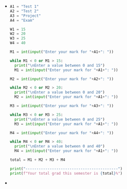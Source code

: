 - ```python
  A1 = "Test 1"  
  A2 = "Test 2"  
  A3 = "Project"  
  A4 = "Exam"  
  
  W1 = 15  
  W2 = 20  
  W3 = 25  
  W4 = 40  
  
  M1 = int(input("Enter your mark for "+A1+": "))  
  
  while M1 < 0 or M1 > 15:  
    print("\nEnter a value between 0 and 15")  
    M1 = int(input("Enter your mark for "+A1+": "))  
  
  M2 = int(input("Enter your mark for "+A2+": "))  
  
  while M2 < 0 or M2 > 20:  
    print("\nEnter a value between 0 and 20")  
    M2 = int(input("Enter your mark for "+A1+": "))  
  
  M3 = int(input("Enter your mark for "+A3+": "))  
  
  while M3 < 0 or M3 > 25:  
    print("\nEnter a value between 0 and 25")  
    M3 = int(input("Enter your mark for "+A1+": "))  
  
  M4 = int(input("Enter your mark for "+A4+": "))  
  
  while M4 < 0 or M4 > 40:  
    print("\nEnter a value between 0 and 40")  
    M4 = int(input("Enter your mark for "+A1+": "))  
  
  total = M1 + M2 + M3 + M4  
  
  print("------------------------------------------")  
  print(f"Your total grad this semester is {total}%")
  ```
-